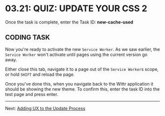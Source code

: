 # 03.21: QUIZ: UPDATE YOUR CSS 2
Once the task is complete, enter the Task ID: **new-cache-used**

## CODING TASK
Now you're ready to activate the new `Service Worker`. As we saw earlier, the `Service Worker` won't activate until pages using the current version go away.

Either close this tab, navigate it to a page out of the `Service Worker`s scope, or hold `SHIFT` and reload the page.

Once you've done this, when you navigate back to the Wittr application it should be showing the new theme. To confirm this, enter the task ID into the test page and press enter.

- - -

Next: [Adding UX to the Update Process](./22-adding-ux-update-process.md)